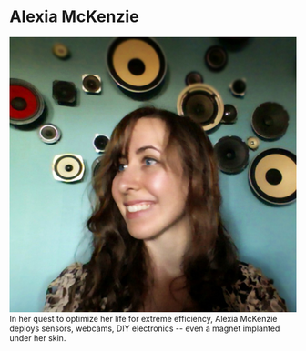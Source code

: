 Alexia McKenzie
=======
![My image](./img/mckenzie.jpg)
In her quest to optimize her life for extreme efficiency, Alexia McKenzie deploys sensors, webcams, DIY electronics -- even a magnet implanted under her skin.
